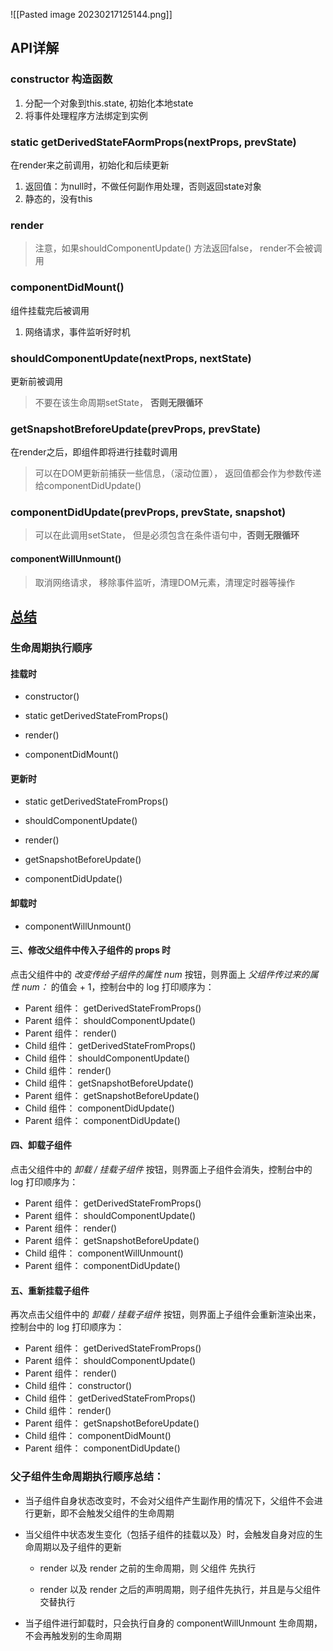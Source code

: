 ![[Pasted image 20230217125144.png]]
## API详解
### constructor 构造函数

1. 分配一个对象到this.state, 初始化本地state
2. 将事件处理程序方法绑定到实例

### static getDerivedStateFAormProps(nextProps, prevState)

在render来之前调用，初始化和后续更新

1. 返回值：为null时，不做任何副作用处理，否则返回state对象
2. 静态的，没有this

### render

> 注意，如果shouldComponentUpdate() 方法返回false， render不会被调用

### componentDidMount()

组件挂载完后被调用

1.  网络请求，事件监听好时机

### shouldComponentUpdate(nextProps, nextState)

更新前被调用
>不要在该生命周期setState， **否则无限循环**

### getSnapshotBreforeUpdate(prevProps, prevState)

在render之后，即组件即将进行挂载时调用
> 可以在DOM更新前捕获一些信息，（滚动位置）， 返回值都会作为参数传递给componentDidUpdate()


### componentDidUpdate(prevProps, prevState, snapshot)

>可以在此调用setState， 但是必须包含在条件语句中，**否则无限循环**

#### componentWillUnmount()

> 取消网络请求， 移除事件监听，清理DOM元素，清理定时器等操作

## [总结](https://github.com/beichensky/Blog/issues/3)

### 生命周期执行顺序

#### 挂载时

-   constructor()
    
-   static getDerivedStateFromProps()
    
-   render()
    
-   componentDidMount()
    

#### 更新时

-   static getDerivedStateFromProps()
    
-   shouldComponentUpdate()
    
-   render()
    
-   getSnapshotBeforeUpdate()
    
-   componentDidUpdate()
    

#### 卸载时

-   componentWillUnmount()


#### 三、修改父组件中传入子组件的 props 时

点击父组件中的 _改变传给子组件的属性 num_ 按钮，则界面上 _父组件传过来的属性 num：_ 的值会 + 1，控制台中的 log 打印顺序为：

-   Parent 组件： getDerivedStateFromProps()
-   Parent 组件： shouldComponentUpdate()
-   Parent 组件： render()
-   Child 组件： getDerivedStateFromProps()
-   Child 组件： shouldComponentUpdate()
-   Child 组件： render()
-   Child 组件： getSnapshotBeforeUpdate()
-   Parent 组件： getSnapshotBeforeUpdate()
-   Child 组件： componentDidUpdate()
-   Parent 组件： componentDidUpdate()

#### 四、卸载子组件

点击父组件中的 _卸载 / 挂载子组件_ 按钮，则界面上子组件会消失，控制台中的 log 打印顺序为：

-   Parent 组件： getDerivedStateFromProps()
-   Parent 组件： shouldComponentUpdate()
-   Parent 组件： render()
-   Parent 组件： getSnapshotBeforeUpdate()
-   Child 组件： componentWillUnmount()
-   Parent 组件： componentDidUpdate()
#### 五、重新挂载子组件

再次点击父组件中的 _卸载 / 挂载子组件_ 按钮，则界面上子组件会重新渲染出来，控制台中的 log 打印顺序为：

-   Parent 组件： getDerivedStateFromProps()
-   Parent 组件： shouldComponentUpdate()
-   Parent 组件： render()
-   Child 组件： constructor()
-   Child 组件： getDerivedStateFromProps()
-   Child 组件： render()
-   Parent 组件： getSnapshotBeforeUpdate()
-   Child 组件： componentDidMount()
-   Parent 组件： componentDidUpdate()

### 父子组件生命周期执行顺序总结：

-   当子组件自身状态改变时，不会对父组件产生副作用的情况下，父组件不会进行更新，即不会触发父组件的生命周期
    
-   当父组件中状态发生变化（包括子组件的挂载以及）时，会触发自身对应的生命周期以及子组件的更新
    
    -   render 以及 render 之前的生命周期，则 父组件 先执行
        
    -   render 以及 render 之后的声明周期，则子组件先执行，并且是与父组件交替执行
        
-   当子组件进行卸载时，只会执行自身的 componentWillUnmount 生命周期，不会再触发别的生命周期